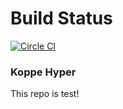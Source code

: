 # Build Status

[![Circle CI](https://circleci.com/gh/koppehyper/master/tree/test_branche.svg?style=shield)](https://circleci.com/gh/koppehyper/master/tree/test_branche)

### Koppe Hyper
This repo is test!

